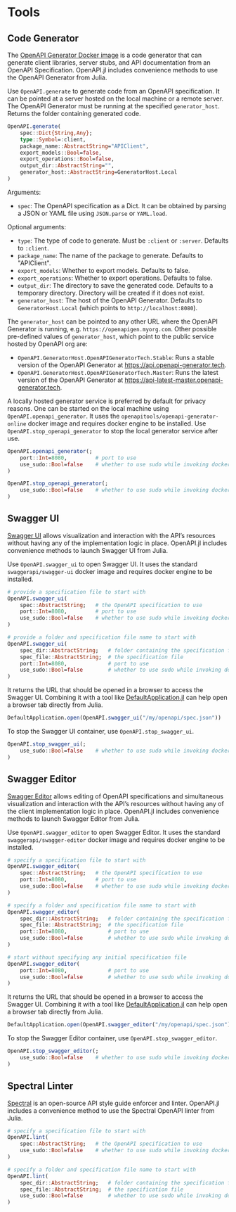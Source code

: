 # Tools

## Code Generator

The [OpenAPI Generator Docker image](https://hub.docker.com/r/openapitools/openapi-generator-cli) is a code generator that can generate client libraries, server stubs, and API documentation from an OpenAPI Specification. OpenAPI.jl includes convenience methods to use the OpenAPI Generator from Julia.

Use `OpenAPI.generate` to generate code from an OpenAPI specification. It can be pointed at a server hosted on the local machine or a remote server. The OpenAPI Generator must be running at the specified `generator_host`. Returns the folder containing generated code.

```julia
OpenAPI.generate(
    spec::Dict{String,Any};
    type::Symbol=:client,
    package_name::AbstractString="APIClient",
    export_models::Bool=false,
    export_operations::Bool=false,
    output_dir::AbstractString="",
    generator_host::AbstractString=GeneratorHost.Local
)
```

Arguments:
- `spec`: The OpenAPI specification as a Dict. It can be obtained by parsing a JSON or YAML file using `JSON.parse` or `YAML.load`.

Optional arguments:
- `type`: The type of code to generate. Must be `:client` or `:server`. Defaults to `:client`.
- `package_name`: The name of the package to generate. Defaults to "APIClient".
- `export_models`: Whether to export models. Defaults to false.
- `export_operations`: Whether to export operations. Defaults to false.
- `output_dir`: The directory to save the generated code. Defaults to a temporary directory. Directory will be created if it does not exist.
- `generator_host`: The host of the OpenAPI Generator. Defaults to `GeneratorHost.Local` (which points to `http://localhost:8080`).

The `generator_host` can be pointed to any other URL where the OpenAPI Generator is running, e.g. `https://openapigen.myorg.com`. Other possible pre-defined values of `generator_host`, which point to the public service hosted by OpenAPI org are:
- `OpenAPI.GeneratorHost.OpenAPIGeneratorTech.Stable`: Runs a stable version of the OpenAPI Generator at <https://api.openapi-generator.tech>.
- `OpenAPI.GeneratorHost.OpenAPIGeneratorTech.Master`: Runs the latest version of the OpenAPI Generator at <https://api-latest-master.openapi-generator.tech>.

A locally hosted generator service is preferred by default for privacy reasons. One can be started on the local machine using `OpenAPI.openapi_generator`. It uses the `openapitools/openapi-generator-online` docker image and requires docker engine to be installed. Use `OpenAPI.stop_openapi_generator` to stop the local generator service after use.

```julia
OpenAPI.openapi_generator(;
    port::Int=8080,         # port to use 
    use_sudo::Bool=false    # whether to use sudo while invoking docker
)

OpenAPI.stop_openapi_generator(;
    use_sudo::Bool=false    # whether to use sudo while invoking docker
)
```

## Swagger UI

[Swagger UI](https://swagger.io/tools/swagger-ui/) allows visualization and interaction with the API’s resources without having any of the implementation logic in place. OpenAPI.jl includes convenience methods to launch Swagger UI from Julia.

Use `OpenAPI.swagger_ui` to open Swagger UI. It uses the standard `swaggerapi/swagger-ui` docker image and requires docker engine to be installed.

```julia
# provide a specification file to start with
OpenAPI.swagger_ui(
    spec::AbstractString;   # the OpenAPI specification to use
    port::Int=8080,         # port to use 
    use_sudo::Bool=false    # whether to use sudo while invoking docker
)

# provide a folder and specification file name to start with
OpenAPI.swagger_ui(
    spec_dir::AbstractString;   # folder containing the specification file
    spec_file::AbstractString;  # the specification file
    port::Int=8080,             # port to use 
    use_sudo::Bool=false        # whether to use sudo while invoking docker
)
```

It returns the URL that should be opened in a browser to access the Swagger UI. Combining it with a tool like [DefaultApplication.jl](https://github.com/tpapp/DefaultApplication.jl) can help open a browser tab directly from Julia.

```julia
DefaultApplication.open(OpenAPI.swagger_ui("/my/openapi/spec.json"))
```

To stop the Swagger UI container, use `OpenAPI.stop_swagger_ui`.

```julia
OpenAPI.stop_swagger_ui(;
    use_sudo::Bool=false    # whether to use sudo while invoking docker
)
```

## Swagger Editor

[Swagger Editor](https://swagger.io/tools/swagger-editor/) allows editing of OpenAPI specifications and simultaneous visualization and interaction with the API’s resources without having any of the client implementation logic in place. OpenAPI.jl includes convenience methods to launch Swagger Editor from Julia.

Use `OpenAPI.swagger_editor` to open Swagger Editor. It uses the standard `swaggerapi/swagger-editor` docker image and requires docker engine to be installed.

```julia
# specify a specification file to start with
OpenAPI.swagger_editor(
    spec::AbstractString;   # the OpenAPI specification to use
    port::Int=8080,         # port to use 
    use_sudo::Bool=false    # whether to use sudo while invoking docker
)

# specify a folder and specification file name to start with
OpenAPI.swagger_editor(
    spec_dir::AbstractString;   # folder containing the specification file
    spec_file::AbstractString;  # the specification file
    port::Int=8080,             # port to use 
    use_sudo::Bool=false        # whether to use sudo while invoking docker
)

# start without specifying any initial specification file
OpenAPI.swagger_editor(
    port::Int=8080,             # port to use 
    use_sudo::Bool=false        # whether to use sudo while invoking docker
)
```

It returns the URL that should be opened in a browser to access the Swagger UI. Combining it with a tool like [DefaultApplication.jl](https://github.com/tpapp/DefaultApplication.jl) can help open a browser tab directly from Julia.

```julia
DefaultApplication.open(OpenAPI.swagger_editor("/my/openapi/spec.json"))
```

To stop the Swagger Editor container, use `OpenAPI.stop_swagger_editor`.

```julia
OpenAPI.stop_swagger_editor(;
    use_sudo::Bool=false    # whether to use sudo while invoking docker
)
```

## Spectral Linter

[Spectral](https://stoplight.io/open-source/spectral) is an open-source API style guide enforcer and linter. OpenAPI.jl includes a convenience method to use the  Spectral OpenAPI linter from Julia.

```julia
# specify a specification file to start with
OpenAPI.lint(
    spec::AbstractString;   # the OpenAPI specification to use
    use_sudo::Bool=false    # whether to use sudo while invoking docker
)

# specify a folder and specification file name to start with
OpenAPI.lint(
    spec_dir::AbstractString;   # folder containing the specification file
    spec_file::AbstractString;  # the specification file
    use_sudo::Bool=false        # whether to use sudo while invoking docker
)
```
